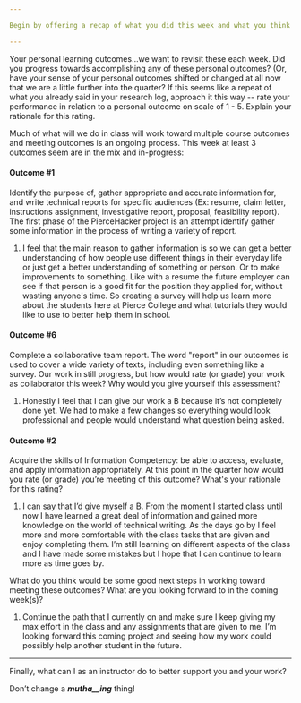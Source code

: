 ```yaml
---

Begin by offering a recap of what you did this week and what you think you learned by engaging the course work. Think of this as the 2 sentence summary of your research log.

---
```

Your personal learning outcomes...we want to revisit these each week. Did you progress towards accomplishing any of these personal outcomes? (Or, have your sense of your personal outcomes shifted or changed at all now that we are a little further into the quarter? If this seems like a repeat of what you already said in your research log, approach it this way -- rate your performance in relation to a personal outcome on scale of 1 - 5. Explain your rationale for this rating.


Much of what will we do in class will work toward multiple course outcomes and meeting outcomes is an ongoing process. This week at least 3 outcomes seem are in the mix and in-progress:


#### Outcome #1
Identify the purpose of, gather appropriate and accurate information for, and write technical reports for specific audiences (Ex: resume, claim letter, instructions assignment, investigative report, proposal, feasibility report). The first phase of the PierceHacker project is an attempt identify gather some information in the process of writing a variety of report.

1. I feel that the main reason to gather information is so we can get a better understanding of how people use different things in their everyday life or just get a better understanding of something or person. Or to make improvements to something. Like with a resume the future employer can see if that person is a good fit for the position they applied for, without wasting anyone's time. So creating a survey will help us learn more about the students here at Pierce College and what tutorials they would like to use to better help them in school.


#### Outcome #6
Complete a collaborative team report. The word "report" in our outcomes is used to cover a wide variety of texts, including even something like a survey. Our work in still progress, but how would rate (or grade) your work as collaborator this week? Why would you give yourself this assessment?
1. Honestly I feel that I can give our work a B because it’s not completely done yet. We had to make a few changes so everything would look professional and people would understand what question being asked.


#### Outcome #2
Acquire the skills of Information Competency: be able to access, evaluate, and apply information appropriately. At this point in the quarter how would you rate (or grade) you’re meeting of this outcome? What's your rationale for this rating?

1. I can say that I’d give myself a B. From the moment I started class until now I have learned a great deal of information and gained more knowledge on the world of technical writing. As the days go by I feel more and more comfortable with the class tasks that are given and enjoy completing them. I’m still learning on different aspects of the class and I have made some mistakes but I hope that I can continue to learn more as time goes by.


What do you think would be some good next steps in working toward meeting these outcomes? What are you looking forward to in the coming week(s)?

1. Continue the path that I currently on and make sure I keep giving my max effort in the class and any assignments that are given to me. I’m looking forward this coming project and seeing how my work could possibly help another student in the future.

---
Finally, what can I as an instructor do to better support you and your work?

Don’t change a ***mutha__ing*** thing!
